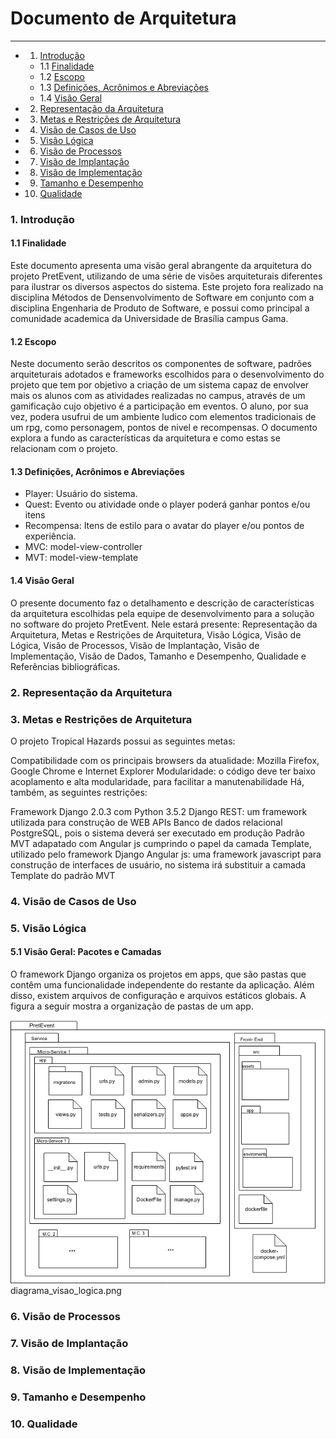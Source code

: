 # Documento de Arquitetura
----------------
* 1. [Introdução](#1-introdução)
    * 1.1 [Finalidade](#11-finalidade)
    * 1.2 [Escopo](#12-escopo)
    * 1.3 [Definições, Acrônimos e Abreviações](#13-definições-acrônimos-e-abreviações)
    * 1.4 [Visão Geral](#15-visão-geral)
* 2. [Representação da Arquitetura](#2-representação-da-arquitetura)
* 3. [Metas e Restrições de Arquitetura](#3-metas-e-restrições-de-arquitetura)
* 4. [Visão de Casos de Uso](#4-visão-de-casos-de-uso)
* 5. [Visão Lógica](#5-visão-lógica)
* 6. [Visão de Processos](#6-visão-de-processos)
* 7. [Visão de Implantação](#7-visão-de-implantação)
* 8. [Visão de Implementação](#8-visão-de-implementação)
* 9. [Tamanho e Desempenho](#10-tamanho-e-desempenho)
* 10. [Qualidade](#11-qualidade)



### 1. Introdução

#### 1.1 Finalidade
Este documento apresenta uma visão geral abrangente da arquitetura do projeto PretEvent, utilizando de uma série de visões arquiteturais diferentes para ilustrar os diversos aspectos do sistema. Este projeto fora realizado na disciplina Métodos de Densenvolvimento de Software em conjunto com a disciplina Engenharia de Produto de Software, e possui como principal a comunidade academica da Universidade de Brasília campus Gama.
#### 1.2 Escopo
Neste documento serão descritos os componentes de software, padrões arquiteturais adotados e frameworks escolhidos para o desenvolvimento do projeto que tem por objetivo a criação de um sistema capaz de envolver mais os alunos com as atividades realizadas no campus, através de um gamificação cujo objetivo é a participação em eventos. O aluno, por sua vez, podera usufrui de um ambiente ludico com elementos tradicionais de um rpg, como personagem, pontos de nivel e recompensas. O documento explora a fundo as características da arquitetura e como estas se relacionam com o projeto.
#### 1.3 Definições, Acrônimos e Abreviações
* Player: Usuário do sistema.
* Quest: Evento ou atividade onde o player poderá ganhar pontos e/ou itens
* Recompensa: Itens de estilo para o avatar do player e/ou pontos de experiência.
* MVC: model-view-controller
* MVT: model-view-template
#### 1.4 Visão Geral
O presente documento faz o detalhamento e descrição de características da arquitetura escolhidas pela equipe de desenvolvimento para a solução no software do projeto PretEvent. Nele estará presente: Representação da Arquitetura, Metas e Restrições de Arquitetura, Visão Lógica, Visão de Lógica, Visão de Processos, Visão de Implantação, Visão de Implementação, Visão de Dados, Tamanho e Desempenho, Qualidade e Referências bibliográficas.
### 2. Representação da Arquitetura




### 3. Metas e Restrições de Arquitetura
O projeto Tropical Hazards possui as seguintes metas:

Compatibilidade com os principais browsers da atualidade: Mozilla Firefox, Google Chrome e Internet Explorer
Modularidade: o código deve ter baixo acoplamento e alta modularidade, para facilitar a manutenabilidade
Há, também, as seguintes restrições:

Framework Django 2.0.3 com Python 3.5.2
Django REST: um framework utilizada para construção de WEB APIs
Banco de dados relacional PostgreSQL, pois o sistema deverá ser executado em produção
Padrão MVT adapatado com Angular js cumprindo o papel da camada Template, utilizado pelo framework Django
Angular js: uma framework javascript para construção de interfaces de usuário, no sistema irá substituir a camada Template do padrão MVT
### 4. Visão de Casos de Uso

### 5. Visão Lógica

#### 5.1 Visão Geral: Pacotes e Camadas
O framework Django organiza os projetos em apps, que são pastas que contêm uma funcionalidade independente do restante da aplicação. Além disso, existem arquivos de configuração e arquivos estáticos globais. A figura a seguir mostra a organização de pastas de um app.

![diagrama de visao geral](images/diagrama_visao_logica.png)diagrama_visao_logica.png

### 6. Visão de Processos

### 7. Visão de Implantação

### 8. Visão de Implementação

### 9. Tamanho e Desempenho

### 10. Qualidade
